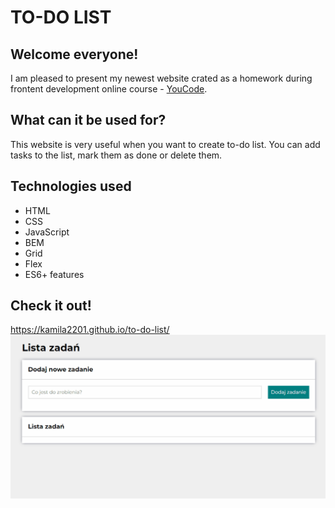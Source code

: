 # TO-DO LIST
## Welcome everyone!
I am pleased to present my newest website crated as a homework during frontent development online course - [YouCode](https://youcode.pl/). 
## What can it be used for?
This website is very useful when you want to create to-do list. You can add tasks to the list, mark them as done or delete them.
## Technologies used
- HTML
- CSS
- JavaScript
- BEM
- Grid
- Flex
- ES6+ features
## Check it out!
https://kamila2201.github.io/to-do-list/
![to-do list website animation gif](images/animationv3.gif)
